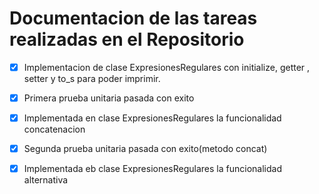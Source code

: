# Documentacion de las tareas realizadas en el Repositorio


- [x] Implementacion de clase ExpresionesRegulares con initialize, getter , setter y to_s para poder imprimir.
- [x] Primera prueba unitaria pasada con exito

- [x] Implementada en clase ExpresionesRegulares la funcionalidad concatenacion
- [x] Segunda prueba unitaria pasada con exito(metodo concat)

- [x] Implementada eb clase ExpresionesRegulares la funcionalidad alternativa
